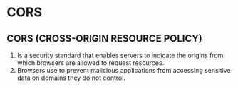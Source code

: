 # CORS
## CORS (CROSS-ORIGIN RESOURCE POLICY)
1. Is a security standard that enables servers to indicate the origins from which browsers are allowed to request resources.
2. Browsers use to prevent malicious applications from accessing sensitive data on domains they do not control.
